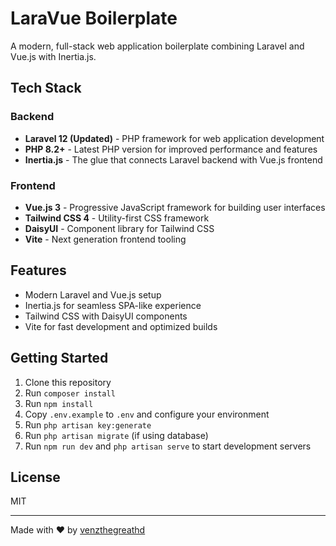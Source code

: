 # LaraVue Boilerplate

A modern, full-stack web application boilerplate combining Laravel and Vue.js with Inertia.js.

## Tech Stack

### Backend
- **Laravel 12 (Updated)** - PHP framework for web application development
- **PHP 8.2+** - Latest PHP version for improved performance and features
- **Inertia.js** - The glue that connects Laravel backend with Vue.js frontend

### Frontend
- **Vue.js 3** - Progressive JavaScript framework for building user interfaces
- **Tailwind CSS 4** - Utility-first CSS framework
- **DaisyUI** - Component library for Tailwind CSS
- **Vite** - Next generation frontend tooling

## Features
- Modern Laravel and Vue.js setup
- Inertia.js for seamless SPA-like experience
- Tailwind CSS with DaisyUI components
- Vite for fast development and optimized builds

## Getting Started
1. Clone this repository
2. Run `composer install`
3. Run `npm install`
4. Copy `.env.example` to `.env` and configure your environment
5. Run `php artisan key:generate`
6. Run `php artisan migrate` (if using database)
7. Run `npm run dev` and `php artisan serve` to start development servers

## License
MIT

---

Made with ❤ by [venzthegreathd](https://github.com/SuperSaiyan99)
